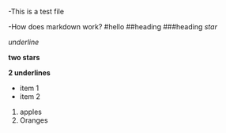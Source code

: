 -This is a test file

-How does markdown work?
#hello
##heading
###heading
*star*

_underline_

**two stars**

__2 underlines__

* item 1
* item 2

1. apples
2. Oranges



